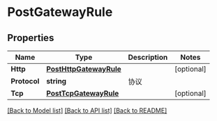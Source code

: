 # PostGatewayRule

## Properties

Name | Type | Description | Notes
------------ | ------------- | ------------- | -------------
**Http** | [**PostHttpGatewayRule**](PostHTTPGatewayRule.md) |  | [optional] 
**Protocol** | **string** | 协议 | 
**Tcp** | [**PostTcpGatewayRule**](PostTCPGatewayRule.md) |  | [optional] 

[[Back to Model list]](../README.md#documentation-for-models) [[Back to API list]](../README.md#documentation-for-api-endpoints) [[Back to README]](../README.md)


